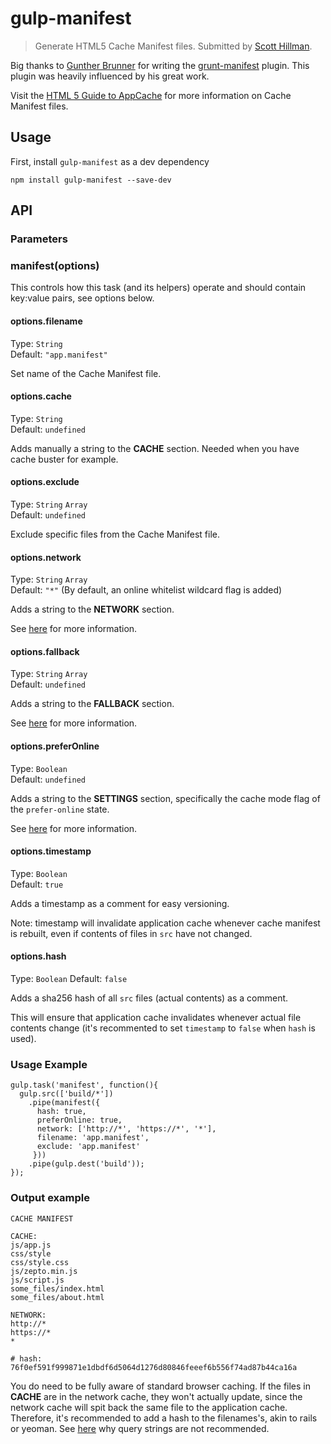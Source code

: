 # gulp-manifest 
> Generate HTML5 Cache Manifest files. Submitted by [Scott Hillman](https://github.com/hillmanov/).

Big thanks to [Gunther Brunner](https://github.com/gunta/) for writing the [grunt-manifest](https://github.com/gunta/grunt-manifest) plugin. This plugin was heavily influenced by his great work. 

Visit the [HTML 5 Guide to AppCache](http://www.html5rocks.com/en/tutorials/appcache/beginner/) for more information on Cache Manifest files.

## Usage

First, install `gulp-manifest` as a dev dependency

```shell
npm install gulp-manifest --save-dev
```

## API

### Parameters

### manifest(options)

This controls how this task (and its helpers) operate and should contain key:value pairs, see options below.

#### options.filename
Type: `String`  
Default: `"app.manifest"`

Set name of the Cache Manifest file.

#### options.cache
Type: `String`  
Default: `undefined`  

Adds manually a string to the **CACHE** section. Needed when you have cache buster for example.

#### options.exclude
Type: `String` `Array`  
Default: `undefined`  

Exclude specific files from the Cache Manifest file.

#### options.network
Type: `String` `Array`  
Default: `"*"` (By default, an online whitelist wildcard flag is added)   

Adds a string to the **NETWORK** section.

See [here](http://diveintohtml5.info/offline.html#network) for more information.

#### options.fallback
Type: `String` `Array`  
Default: `undefined`  

Adds a string to the **FALLBACK** section.

See [here](http://diveintohtml5.info/offline.html#fallback) for more information.

#### options.preferOnline
Type: `Boolean`   
Default: `undefined`

Adds a string to the **SETTINGS** section, specifically the cache mode flag of the ```prefer-online``` state.

See [here](http://www.whatwg.org/specs/web-apps/current-work/multipage/offline.html#concept-appcache-mode-prefer-online) for more information.

#### options.timestamp
Type: `Boolean`   
Default: `true` 

Adds a timestamp as a comment for easy versioning.

Note: timestamp will invalidate application cache whenever cache manifest is rebuilt, even if contents of files in `src` have not changed.

#### options.hash
Type: `Boolean`
Default: `false`

Adds a sha256 hash of all `src` files (actual contents) as a comment.

This will ensure that application cache invalidates whenever actual file contents change (it's recommented to set `timestamp` to `false` when `hash` is used).

### Usage Example


    gulp.task('manifest', function(){
      gulp.src(['build/*'])
        .pipe(manifest({
          hash: true,
          preferOnline: true,
          network: ['http://*', 'https://*', '*'],
          filename: 'app.manifest',
          exclude: 'app.manifest'
         }))
        .pipe(gulp.dest('build'));
    });


### Output example

    CACHE MANIFEST

    CACHE:
    js/app.js
    css/style
    css/style.css
    js/zepto.min.js
    js/script.js
    some_files/index.html
    some_files/about.html

    NETWORK:
    http://*
    https://*
    *

    # hash: 76f0ef591f999871e1dbdf6d5064d1276d80846feeef6b556f74ad87b44ca16a


You do need to be fully aware of standard browser caching.
If the files in **CACHE** are in the network cache, they won't actually update,
since the network cache will spit back the same file to the application cache.
Therefore, it's recommended to add a hash to the filenames's, akin to rails or yeoman. See [here](http://www.stevesouders.com/blog/2008/08/23/revving-filenames-dont-use-querystring/) why query strings are not recommended.
